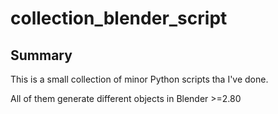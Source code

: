 # collection_blender_script

## Summary

This is a small collection of minor Python scripts tha I've done.

All of them generate different objects in Blender >=2.80
